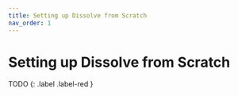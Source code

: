```yaml
---
title: Setting up Dissolve from Scratch
nav_order: 1
---
```

# Setting up Dissolve from Scratch

TODO
{: .label .label-red }
